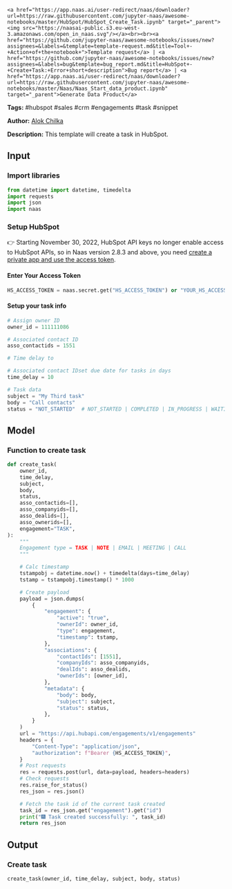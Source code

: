     <a href="https://app.naas.ai/user-redirect/naas/downloader?url=https://raw.githubusercontent.com/jupyter-naas/awesome-notebooks/master/HubSpot/HubSpot_Create_Task.ipynb" target="_parent"><img src="https://naasai-public.s3.eu-west-3.amazonaws.com/open_in_naas.svg"/></a><br><br><a href="https://github.com/jupyter-naas/awesome-notebooks/issues/new?assignees=&labels=&template=template-request.md&title=Tool+-+Action+of+the+notebook+">Template request</a> | <a href="https://github.com/jupyter-naas/awesome-notebooks/issues/new?assignees=&labels=bug&template=bug_report.md&title=HubSpot+-+Create+Task:+Error+short+description">Bug report</a> | <a href="https://app.naas.ai/user-redirect/naas/downloader?url=https://raw.githubusercontent.com/jupyter-naas/awesome-notebooks/master/Naas/Naas_Start_data_product.ipynb" target="_parent">Generate Data Product</a>

**Tags:** #hubspot #sales #crm #engagements #task #snippet

**Author:** [Alok Chilka](https://www.linkedin.com/in/calok64/)

**Description:** This template will create a task in HubSpot. 

## Input

### Import libraries


```python
from datetime import datetime, timedelta
import requests
import json
import naas
```

### Setup HubSpot
👉 Starting November 30, 2022, HubSpot API keys no longer enable access to HubSpot APIs, so in Naas version 2.8.3 and above, you need [create a private app and use the access token](https://developers.hubspot.com/docs/api/private-apps).

#### Enter Your Access Token


```python
HS_ACCESS_TOKEN = naas.secret.get("HS_ACCESS_TOKEN") or "YOUR_HS_ACCESS_TOKEN"
```

#### Setup your task info


```python
# Assign owner ID
owner_id = 111111086

# Associated contact ID
asso_contactids = 1551

# Time delay to

# Associated contact IDset due date for tasks in days
time_delay = 10

# Task data
subject = "My Third task"
body = "Call contacts"
status = "NOT_STARTED"  # NOT_STARTED | COMPLETED | IN_PROGRESS | WAITING | DEFERRED
```

## Model

### Function to create task


```python
def create_task(
    owner_id,
    time_delay,
    subject,
    body,
    status,
    asso_contactids=[],
    asso_companyids=[],
    asso_dealids=[],
    asso_ownerids=[],
    engagement="TASK",
):
    """
    Engagement type = TASK | NOTE | EMAIL | MEETING | CALL
    """

    # Calc timestamp
    tstampobj = datetime.now() + timedelta(days=time_delay)
    tstamp = tstampobj.timestamp() * 1000

    # Create payload
    payload = json.dumps(
        {
            "engagement": {
                "active": "true",
                "ownerId": owner_id,
                "type": engagement,
                "timestamp": tstamp,
            },
            "associations": {
                "contactIds": [1551],
                "companyIds": asso_companyids,
                "dealIds": asso_dealids,
                "ownerIds": [owner_id],
            },
            "metadata": {
                "body": body,
                "subject": subject,
                "status": status,
            },
        }
    )
    url = "https://api.hubapi.com/engagements/v1/engagements"
    headers = {
        "Content-Type": "application/json",
        "authorization": f"Bearer {HS_ACCESS_TOKEN}",
    }
    # Post requests
    res = requests.post(url, data=payload, headers=headers)
    # Check requests
    res.raise_for_status()
    res_json = res.json()

    # Fetch the task id of the current task created
    task_id = res_json.get("engagement").get("id")
    print("🎆 Task created successfully: ", task_id)
    return res_json
```

## Output

### Create task


```python
create_task(owner_id, time_delay, subject, body, status)
```
